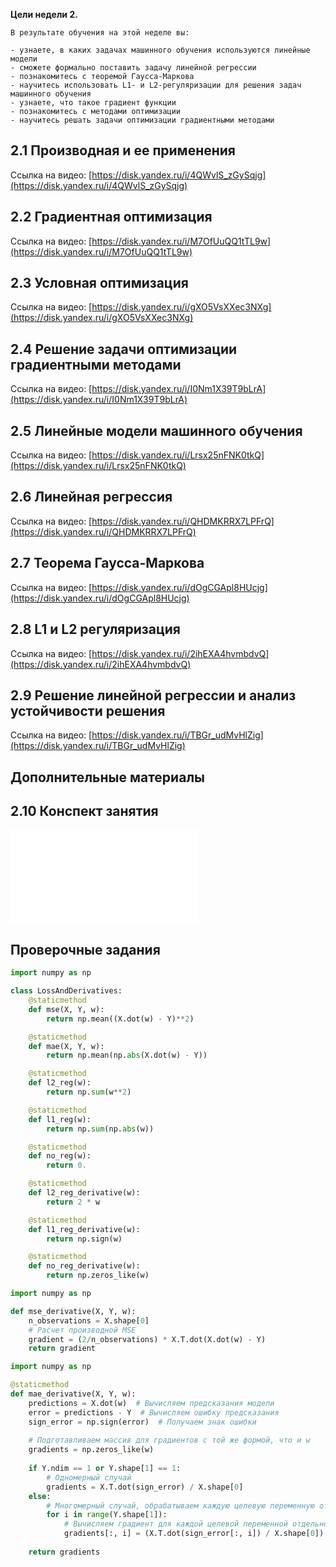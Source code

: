 **Цели недели 2.**
    
    В результате обучения на этой неделе вы: 
    
    - узнаете, в каких задачах машинного обучения используются линейные модели
    - сможете формально поставить задачу линейной регрессии
    - познакомитесь с теоремой Гаусса-Маркова
    - научитесь использовать L1- и L2-регуляризации для решения задач машинного обучения
    - узнаете, что такое градиент функции
    - познакомитесь с методами оптимизации
    - научитесь решать задачи оптимизации градиентными методами
    
##  2.1 Производная и ее применения
    
Ссылка на видео: [https://disk.yandex.ru/i/4QWvlS_zGySqjg](https://disk.yandex.ru/i/4QWvlS_zGySqjg)  
    
##  2.2 Градиентная оптимизация    
Ссылка на видео: [https://disk.yandex.ru/i/M7OfUuQQ1tTL9w](https://disk.yandex.ru/i/M7OfUuQQ1tTL9w)  
    
##  2.3 Условная оптимизация

Ссылка на видео: [https://disk.yandex.ru/i/gXO5VsXXec3NXg](https://disk.yandex.ru/i/gXO5VsXXec3NXg)  
    
##  2.4 Решение задачи оптимизации градиентными методами

Ссылка на видео: [https://disk.yandex.ru/i/I0Nm1X39T9bLrA](https://disk.yandex.ru/i/I0Nm1X39T9bLrA)  
    
##  2.5 Линейные модели машинного обучения

Ссылка на видео: [https://disk.yandex.ru/i/Lrsx25nFNK0tkQ](https://disk.yandex.ru/i/Lrsx25nFNK0tkQ)  
    
##  2.6 Линейная регрессия

Ссылка на видео: [https://disk.yandex.ru/i/QHDMKRRX7LPFrQ](https://disk.yandex.ru/i/QHDMKRRX7LPFrQ)  
    
##  2.7 Теорема Гаусса-Маркова

Ссылка на видео: [https://disk.yandex.ru/i/dOgCGApl8HUcjg](https://disk.yandex.ru/i/dOgCGApl8HUcjg)  
    
##  2.8 L1 и L2 регуляризация

Ссылка на видео: [https://disk.yandex.ru/i/2ihEXA4hvmbdvQ](https://disk.yandex.ru/i/2ihEXA4hvmbdvQ)  
    
##  2.9 Решение линейной регрессии и анализ устойчивости решения

Ссылка на видео: [https://disk.yandex.ru/i/TBGr_udMvHlZig](https://disk.yandex.ru/i/TBGr_udMvHlZig)  
    
## **Дополнительные материалы**
    
##  2.10 Конспект занятия

![](2.9.Конспект%20(Модуль%204%20Неделя%202).pdf)
    
## **Проверочные задания**

```python
import numpy as np

class LossAndDerivatives:
    @staticmethod
    def mse(X, Y, w):
        return np.mean((X.dot(w) - Y)**2)

    @staticmethod
    def mae(X, Y, w):
        return np.mean(np.abs(X.dot(w) - Y))

    @staticmethod
    def l2_reg(w):
        return np.sum(w**2)

    @staticmethod
    def l1_reg(w):
        return np.sum(np.abs(w))

    @staticmethod
    def no_reg(w):
        return 0.

    @staticmethod
    def l2_reg_derivative(w):
        return 2 * w

    @staticmethod
    def l1_reg_derivative(w):
        return np.sign(w)

    @staticmethod
    def no_reg_derivative(w):
        return np.zeros_like(w)
```

```python
import numpy as np

def mse_derivative(X, Y, w):
    n_observations = X.shape[0]
    # Расчет производной MSE
    gradient = (2/n_observations) * X.T.dot(X.dot(w) - Y)
    return gradient

```

```python
import numpy as np

@staticmethod
def mae_derivative(X, Y, w):
    predictions = X.dot(w)  # Вычисляем предсказания модели
    error = predictions - Y  # Вычисляем ошибку предсказания
    sign_error = np.sign(error)  # Получаем знак ошибки
    
    # Подготавливаем массив для градиентов с той же формой, что и w
    gradients = np.zeros_like(w)
    
    if Y.ndim == 1 or Y.shape[1] == 1:
        # Одномерный случай
        gradients = X.T.dot(sign_error) / X.shape[0]
    else:
        # Многомерный случай, обрабатываем каждую целевую переменную отдельно
        for i in range(Y.shape[1]):
            # Вычисляем градиент для каждой целевой переменной отдельно
            gradients[:, i] = (X.T.dot(sign_error[:, i]) / X.shape[0]).flatten()
    
    return gradients

```

